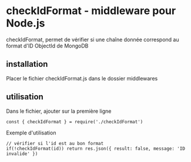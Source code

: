 # checkIdFormat - middleware pour Node.js
checkIdFormat, permet de vérifier si une chaîne donnée correspond au format d'ID ObjectId de MongoDB


## installation
Placer le fichier checkIdFormat.js dans le dossier middlewares


## utilisation
Dans le fichier, ajouter sur la première ligne
```
const { checkIdFormat } = require('./checkIdFormat')
```

Exemple d'utilisation
```
// vérifier si l'id est au bon format
if(!checkIdFormat(id)) return res.json({ result: false, message: 'ID invalide' })
```
